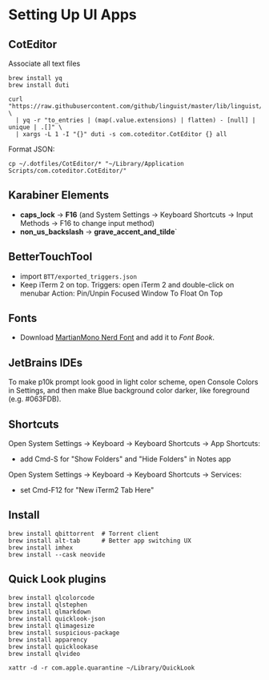 # Setting Up UI Apps

## CotEditor

Associate all text files

```shell
brew install yq
brew install duti

curl "https://raw.githubusercontent.com/github/linguist/master/lib/linguist/languages.yml" \
  | yq -r "to_entries | (map(.value.extensions) | flatten) - [null] | unique | .[]" \
  | xargs -L 1 -I "{}" duti -s com.coteditor.CotEditor {} all
```

Format JSON:

```shell
cp ~/.dotfiles/CotEditor/* "~/Library/Application Scripts/com.coteditor.CotEditor/"
```


## Karabiner Elements

* **caps_lock** -> **F16** (and System Settings -> Keyboard Shortcuts -> Input Methods -> F16 to change input method)
* **non_us_backslash** -> **grave_accent_and_tilde**`


## BetterTouchTool

* import `BTT/exported_triggers.json`
* Keep iTerm 2 on top.
  Triggers: open iTerm 2 and double-click on menubar
  Action: Pin/Unpin Focused Window To Float On Top

## Fonts

- Download [MartianMono Nerd Font](https://www.nerdfonts.com/font-downloads) and add it to *Font Book*.

## JetBrains IDEs

To make p10k prompt look good in light color scheme, open Console Colors in Settings, and then make Blue background color darker, like foreground (e.g. #063FDB).

## Shortcuts

Open System Settings -> Keyboard -> Keyboard Shortcuts -> App Shortcuts:
- add Cmd-S for "Show Folders" and "Hide Folders" in Notes app

Open System Settings -> Keyboard -> Keyboard Shortcuts -> Services:
- set Cmd-F12 for "New iTerm2 Tab Here"


## Install

```shell
brew install qbittorrent  # Torrent client
brew install alt-tab      # Better app switching UX
brew install imhex
brew install --cask neovide
```


## Quick Look plugins

```shell
brew install qlcolorcode
brew install qlstephen
brew install qlmarkdown
brew install quicklook-json
brew install qlimagesize
brew install suspicious-package
brew install apparency
brew install quicklookase
brew install qlvideo

xattr -d -r com.apple.quarantine ~/Library/QuickLook
```
